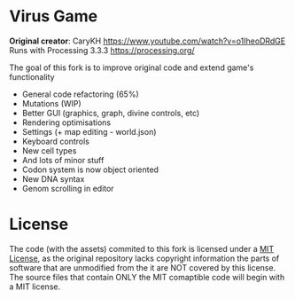 # Virus Game
**Original creator**: CaryKH  https://www.youtube.com/watch?v=o1IheoDRdGE  
Runs with Processing 3.3.3 https://processing.org/

The goal of this fork is to improve original code and extend game's functionality
- General code refactoring (65%)
- Mutations (WIP)
- Better GUI (graphics, graph, divine controls, etc)
- Rendering optimisations
- Settings (+ map editing - world.json)
- Keyboard controls
- New cell types
- And lots of minor stuff
- Codon system is now object oriented
- New DNA syntax
- Genom scrolling in editor

# License
The code (with the assets) commited to this fork is licensed under a [MIT License](https://choosealicense.com/licenses/mit),
as the original repository lacks copyright information the parts of software that are unmodified from the it are NOT covered by this license.
The source files that contain ONLY the MIT comaptible code will begin with a MIT license.
